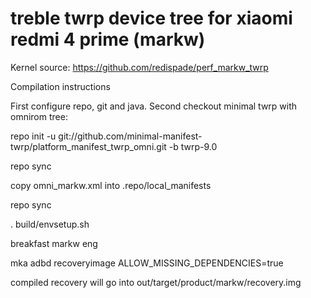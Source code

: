 # treble twrp device tree for xiaomi redmi 4 prime (markw)

Kernel source: https://github.com/redispade/perf_markw_twrp

Compilation instructions

First configure repo, git and java. Second checkout minimal twrp with omnirom tree:

repo init -u git://github.com/minimal-manifest-twrp/platform_manifest_twrp_omni.git -b twrp-9.0

repo sync

copy omni_markw.xml into .repo/local_manifests

repo sync

. build/envsetup.sh

breakfast markw eng

mka adbd recoveryimage ALLOW_MISSING_DEPENDENCIES=true


compiled recovery will go into out/target/product/markw/recovery.img
